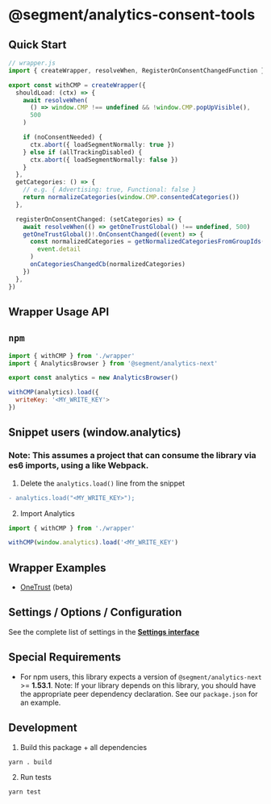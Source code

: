 # @segment/analytics-consent-tools

## Quick Start

```ts
// wrapper.js
import { createWrapper, resolveWhen, RegisterOnConsentChangedFunction } from '@segment/analytics-consent-tools'

export const withCMP = createWrapper({
  shouldLoad: (ctx) => {
    await resolveWhen(
      () => window.CMP !== undefined && !window.CMP.popUpVisible(),
      500
    )

    if (noConsentNeeded) {
      ctx.abort({ loadSegmentNormally: true })
    } else if (allTrackingDisabled) {
      ctx.abort({ loadSegmentNormally: false })
    }
  },
  getCategories: () => {
    // e.g. { Advertising: true, Functional: false }
    return normalizeCategories(window.CMP.consentedCategories())
  },

  registerOnConsentChanged: (setCategories) => {
    await resolveWhen(() => getOneTrustGlobal() !== undefined, 500)
    getOneTrustGlobal()!.OnConsentChanged((event) => {
      const normalizedCategories = getNormalizedCategoriesFromGroupIds(
        event.detail
      )
      onCategoriesChangedCb(normalizedCategories)
    })
  },
})
```

## Wrapper Usage API

## `npm`

```js
import { withCMP } from './wrapper'
import { AnalyticsBrowser } from '@segment/analytics-next'

export const analytics = new AnalyticsBrowser()

withCMP(analytics).load({
  writeKey: '<MY_WRITE_KEY'>
})

```

## Snippet users (window.analytics)
### Note: This assumes a project that can consume the library via es6 imports, using a like Webpack.

1. Delete the `analytics.load()` line from the snippet

```diff
- analytics.load("<MY_WRITE_KEY>");
```

2. Import Analytics

```js
import { withCMP } from './wrapper'

withCMP(window.analytics).load('<MY_WRITE_KEY')
```

## Wrapper Examples

- [OneTrust](../consent-wrapper-onetrust) (beta)

## Settings / Options / Configuration

See the complete list of settings in the **[Settings interface](src/types/settings.ts)**

## Special Requirements

- For npm users, this library expects a version of `@segment/analytics-next` >= **1.53.1**. Note: If your library depends on this library, you should have the appropriate peer dependency declaration. See our `package.json` for an example.

## Development

1. Build this package + all dependencies

```sh
yarn . build
```

2. Run tests

```
yarn test
```
